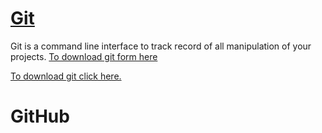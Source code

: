 # [Git](https://git-scm.com/downloads)
Git is a command line interface to track record of all manipulation of your projects.
[To download git form here](https://git-scm.com/downloads)

<a href="https://git-scm.com/downloads" target="_blank">To download git click here.</a>

# GitHub
